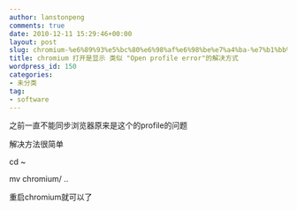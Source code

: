 ```yaml
---
author: lanstonpeng
comments: true
date: 2010-12-11 15:29:46+00:00
layout: post
slug: chromium-%e6%89%93%e5%bc%80%e6%98%af%e6%98%be%e7%a4%ba-%e7%b1%bb%e4%bc%bc-open-profile-error%e7%9a%84%e8%a7%a3%e5%86%b3%e6%96%b9%e5%bc%8f
title: chromium 打开是显示 类似 "Open profile error"的解决方式
wordpress_id: 150
categories:
- 未分类
tag:
- software
---
```


之前一直不能同步浏览器原来是这个的profile的问题

解决方法很简单

cd ~

mv chromium/ ..

重启chromium就可以了
